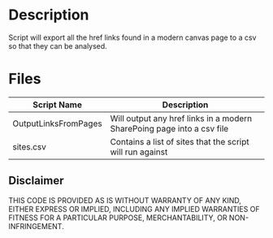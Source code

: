 # Description
Script will export all the href links found in a modern canvas page to a csv so that they can be analysed.

# Files

Script Name | Description
---|---
OutputLinksFromPages|Will output any href links in a modern SharePoing page into a csv file
sites.csv|Contains a list of sites that the script will run against

## **Disclaimer** 
THIS CODE IS PROVIDED AS IS WITHOUT WARRANTY OF ANY KIND, EITHER EXPRESS OR IMPLIED, INCLUDING ANY IMPLIED WARRANTIES OF FITNESS FOR A PARTICULAR PURPOSE, MERCHANTABILITY, OR NON-INFRINGEMENT.